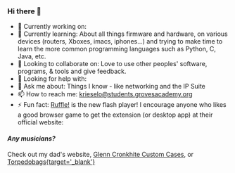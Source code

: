 ### Hi there 👋


- 🔭 Currently working on: 
- 🌱 Currently learning: About all things firmware and hardware, on various devices (routers, Xboxes, imacs, iphones...) and trying to make time to learn the more common programming languages such as Python, C, Java, etc.
- 👯 Looking to collaborate on: Love to use other peoples' software, programs, & tools and give feedback.
- 🤔 Looking for help with:
- 💬 Ask me about: Things I know - like networking and the IP Suite
- 📫 How to reach me: krieselo@students.grovesacademy.org
- ⚡ Fun fact: [Ruffle!](https://ruffle.rs) is the new flash player! I encourage anyone who likes a good browser game to get the extension (or desktop app) at their official website: [](https://ruffle.rs#downloads)

#### _Any musicians?_

Check out my dad's website, [Glenn Cronkhite Custom Cases](https://glenncronkhite.com), or [Torpedobags{target='_blank'}](https://torpedobags.com)
